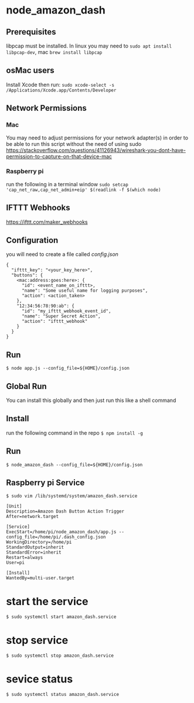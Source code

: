 # node_amazon_dash

Prerequisites
-----------
libpcap must be installed. In linux you may need to `sudo apt install libpcap-dev`, mac `brew install libpcap`

## osMac users
Install Xcode then run: `sudo xcode-select -s /Applications/Xcode.app/Contents/Developer`

## Network Permissions
### Mac
You may need to adjust permissions for your network adapter(s) in order to be able to run this script without
the need of using sudo
https://stackoverflow.com/questions/41126943/wireshark-you-dont-have-permission-to-capture-on-that-device-mac

### Raspberry pi
run the following in a terminal window
```sudo setcap 'cap_net_raw,cap_net_admin+eip' $(readlink -f $(which node)```

IFTTT Webhooks
--------------
https://ifttt.com/maker_webhooks

Configuration
-------------
you will need to create a file called *config.json*
```
{
  "ifttt_key": "<your_key_here>",
  "buttons": {
    <mac:address:goes:here>: {
      "id": <event_name_on_ifttt>,
      "name": "Some useful name for logging purposes",
      "action": <action_taken>
    },
    "12:34:56:78:90:ab": {
      "id": "my_ifttt_webhook_event_id",
      "name": "Super Secret Action",
      "action": "ifttt_webhook"
    }
  }
}
```

Run
---
``` $ node app.js --config_file=${HOME}/config.json ```

Global Run
----------
You can install this globally and then just run this like a shell command

## Install
run the following command in the repo
``` $ npm install -g ```

## Run
``` $ node_amazon_dash --config_file=${HOME}/config.json ```

Raspberry pi Service
--------------------
``` $ sudo vim /lib/systemd/system/amazon_dash.service ```
```
[Unit]
Description=Amazon Dash Button Action Trigger
After=network.target

[Service]
ExecStart=/home/pi/node_amazon_dash/app.js --config_file=/home/pi/.dash_config.json
WorkingDirectory=/home/pi
StandardOutput=inherit
StandardError=inherit
Restart=always
User=pi

[Install]
WantedBy=multi-user.target
```
# start the service
``` $ sudo systemctl start amazon_dash.service ```

# stop service
``` $ sudo systemctl stop amazon_dash.service ```

# sevice status
``` $ sudo systemctl status amazon_dash.service ```
